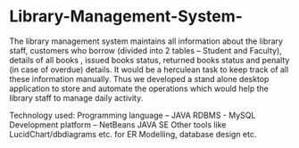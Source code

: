 # Library-Management-System-
The library management system maintains all information about the library staff, customers who borrow (divided into 2 tables – Student and Faculty), details of all books
, issued books status, returned books status and penalty (in case of overdue) details. It would be a herculean task to keep track of all these information manually. Thus we developed
a stand alone desktop application to store and automate the operations which would help the library staff to manage daily activity. 

Technology used:
Programming language – JAVA
RDBMS - MySQL
Development platform – NetBeans JAVA SE
Other tools like LucidChart/dbdiagrams etc. for ER Modelling, database design etc.

